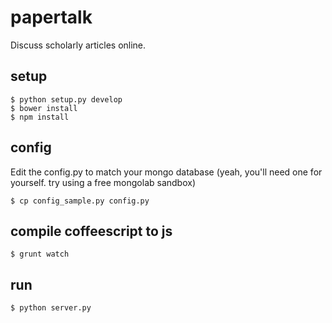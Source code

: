 papertalk
=========

Discuss scholarly articles online.

## setup
```
$ python setup.py develop
$ bower install
$ npm install
```

## config

Edit the config.py to match your mongo database (yeah, you'll need one for yourself. try using a free mongolab sandbox)
```
$ cp config_sample.py config.py
```

## compile coffeescript to js
```
$ grunt watch
```

## run
```
$ python server.py 
```
